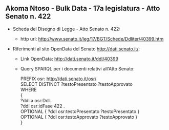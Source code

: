 ## Akoma Ntoso - Bulk Data - 17a legislatura - Atto Senato n. 422 ##

* Scheda del Disegno di Legge - Atto Senato n. 422:
	* http url: http://www.senato.it/leg/17/BGT/Schede/Ddliter/40399.htm

* Riferimenti al sito OpenData del Senato http://dati.senato.it/:
	* Link OpenData: http://dati.senato.it/ddl/40399
	* Query SPARQL per i documenti relativi all'Atto Senato:

        PREFIX osr: <http://dati.senato.it/osr/>  
		SELECT DISTINCT ?testoPresentato ?testoApprovato  
		WHERE  
		{  
		    ?ddl a osr:Ddl.  
		    ?ddl osr:idFase 422 .  
		    OPTIONAL { ?ddl osr:testoPresentato ?testoPresentato }  
		    OPTIONAL { ?ddl osr:testoApprovato ?testoApprovato }  
		}
		